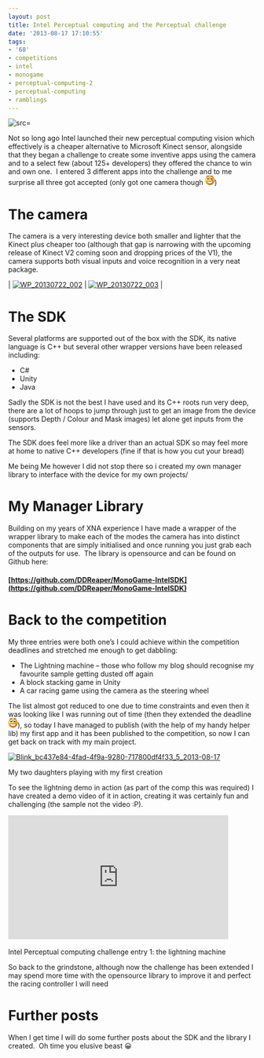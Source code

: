 ```yaml
---
layout: post
title: Intel Perceptual computing and the Perceptual challenge
date: '2013-08-17 17:10:55'
tags:
- '68'
- competitions
- intel
- monogame
- perceptual-computing-2
- perceptual-computing
- ramblings
---
```


![src=]()

Not so long ago Intel launched their new perceptual computing vision which effectively is a cheaper alternative to Microsoft Kinect sensor, alongside that they began a challenge to create some inventive apps using the camera and to a select few (about 125+ developers) they offered the chance to win and own one.&nbsp; I entered 3 different apps into the challenge and to me surprise all three got accepted (only got one camera though ![Open-mouthed smile](/Images/wordpress/2013/08/wlEmoticon-openmouthedsmile1.png))

# The camera

The camera is a very interesting device both smaller and lighter that the Kinect plus cheaper too (although that gap is narrowing with the upcoming release of Kinect V2 coming soon and dropping prices of the V1), the camera supports both visual inputs and voice recognition in a very neat package.

| [![WP_20130722_002](/Images/wordpress/2013/08/WP_20130722_002_thumb.jpg "WP\_20130722\_002")](/Images/wordpress/2013/08/WP_20130722_002.jpg) | [![WP_20130722_003](/Images/wordpress/2013/08/WP_20130722_003_thumb.jpg "WP\_20130722\_003")](/Images/wordpress/2013/08/WP_20130722_003.jpg) |

# The SDK

Several platforms are supported out of the box with the SDK, its native language is C++ but several other wrapper versions have been released including:

- C#
- Unity
- Java

Sadly the SDK is not the best I have used and its C++ roots run very deep, there are a lot of hoops to jump through just to get an image from the device (supports Depth / Colour and Mask images) let alone get inputs from the sensors.

The SDK does feel more like a driver than an actual SDK so may feel more at home to native C++ developers (fine if that is how you cut your bread)

Me being Me however I did not stop there so i created my own manager library to interface with the device for my own projects/

# My Manager Library

Building on my years of XNA experience I have made a wrapper of the wrapper library to make each of the modes the camera has into distinct components that are simply initialised and once running you just grab each of the outputs for use.&nbsp; The library is opensource and can be found on Github here:

#### [https://github.com/DDReaper/MonoGame-IntelSDK](https://github.com/DDReaper/MonoGame-IntelSDK)

# Back to the competition

My three entries were both one’s I could achieve within the competition deadlines and stretched me enough to get dabbling:

- The Lightning machine – those who follow my blog should recognise my favourite sample getting dusted off again
- A block stacking game in Unity
- A car racing game using the camera as the steering wheel

The list almost got reduced to one due to time constraints and even then it was looking like I was running out of time (then they extended the deadline ![Open-mouthed smile](/Images/wordpress/2013/08/wlEmoticon-openmouthedsmile1.png)), so today I have managed to publish (with the help of my handy helper lib) my first app and it has been published to the competition, so now I can get back on track with my main project.

[![Blink_bc437e84-4fad-4f9a-9280-717800df4f33_5_2013-08-17](/Images/wordpress/2013/08/Blink_bc437e84-4fad-4f9a-9280-717800df4f33_5_2013-08-17_thumb.jpg "Blink\_bc437e84-4fad-4f9a-9280-717800df4f33\_5\_2013-08-17")](/Images/wordpress/2013/08/Blink_bc437e84-4fad-4f9a-9280-717800df4f33_5_2013-08-17.jpg)

My two daughters playing with my first creation

To see the lightning demo in action (as part of the comp this was required) I have created a demo video of it in action, creating it was certainly fun and challenging (the sample not the video :P).

<object width="448" height="252" classid="clsid:d27cdb6e-ae6d-11cf-96b8-444553540000" codebase="http://download.macromedia.com/pub/shockwave/cabs/flash/swflash.cab#version=6,0,40,0"><param name="src" value="http://www.youtube.com/v/CEUjkvGFvJ0?hl=en&amp;hd=1">
<embed width="448" height="252" type="application/x-shockwave-flash" src="http://www.youtube.com/v/CEUjkvGFvJ0?hl=en&amp;hd=1"></embed></object>

Intel Perceptual computing challenge entry 1: the lightning machine

So back to the grindstone, although now the challenge has been extended I may spend more time with the opensource library to improve it and perfect the racing controller I will need

# Further posts

When I get time I will do some further posts about the SDK and the library I created.&nbsp; Oh time you elusive beast 😀

